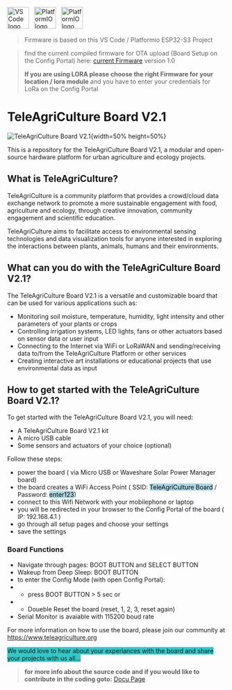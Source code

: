 [<img src="https://gitlab.com/teleagriculture/community/-/raw/main/teleAgriCulture%20Board%20V2.1/Docu/pictures/vscode.svg" alt="VS Code logo" width="50" height="50">](https://code.visualstudio.com)   &nbsp;   [<img src="https://cdn.platformio.org/images/platformio-logo-xs.fd6e881d.png" alt="PlatformIO logo" height="50">](https://platformio.org) &nbsp; [<img src="https://gitlab.com/teleagriculture/community/-/raw/main/teleAgriCulture%20Board%20V2.1/Docu/pictures/ESP32-S3.png" alt="PlatformIO logo" height="50">](https://www.espressif.com/sites/default/files/documentation/esp32-s3_datasheet_en.pdf)

>Firmware is based on this VS Code / Platformio ESP32-S3 Project

>find the current compiled firmware for OTA upload (Board Setup on the Config Portal) here:
>[current Firmware](https://gitlab.com/teleagriculture/community/-/tree/main/teleAgriCulture%20Board%20V2.1/Firmware) version 1.0
>
>**If you are using LORA please choose the right Firmware for your location / lora module**
>and you have to enter your credentials for LoRa on the Config Portal

# TeleAgriCulture Board V2.1

![TeleAgriCulture Board V2.1](https://gitlab.com/teleagriculture/community/-/raw/main/teleAgriCulture%20Board%20V2.1/Docu/pictures/tac_board_V2_1_02.JPG){width=50% height=50%}

This is a repository for the TeleAgriCulture Board V2.1, a modular and open-source hardware platform for urban agriculture and ecology projects.

## What is TeleAgriCulture?

TeleAgriCulture is a community platform that provides a crowd/cloud data exchange network to promote a more sustainable engagement with food, agriculture and ecology, through creative innovation, community engagement and scientific education.

TeleAgriCulture aims to facilitate access to environmental sensing technologies and data visualization tools for anyone interested in exploring the interactions between plants, animals, humans and their environments.

## What can you do with the TeleAgriCulture Board V2.1?

The TeleAgriCulture Board V2.1 is a versatile and customizable board that can be used for various applications such as:

- Monitoring soil moisture, temperature, humidity, light intensity and other parameters of your plants or crops
- Controlling irrigation systems, LED lights, fans or other actuators based on sensor data or user input
- Connecting to the Internet via WiFi or LoRaWAN and sending/receiving data to/from the TeleAgriCulture Platform or other services
- Creating interactive art installations or educational projects that use environmental data as input

## How to get started with the TeleAgriCulture Board V2.1?

To get started with the TeleAgriCulture Board V2.1, you will need:

- A TeleAgriCulture Board V2.1 kit
- A micro USB cable
- Some sensors and actuators of your choice (optional)

Follow these steps:

- power the board ( via Micro USB or Waveshare Solar Power Manager board)
- the board creates a WiFi Access Point ( SSID: <mark style="background-color: lightblue">TeleAgriCulture Board</mark> / Password: <mark style="background-color: lightblue">enter123</mark>)
- connect to this Wifi Network with your mobilephone or laptop
- you will be redirected in your browser to the Config Portal of the board ( IP: 192.168.4.1 )
- go through all setup pages and choose your settings
- save the settings

### Board Functions

- Navigate through pages: BOOT BUTTON and SELECT BUTTON
- Wakeup from Deep Sleep: BOOT BUTTON
- to enter the Config Mode (with open Config Portal):
- - press BOOT BUTTON > 5 sec or 
- - Doueble Reset the board (reset, 1, 2, 3, reset again)
- Serial Monitor is avaiable with 115200 boud rate

For more information on how to use the board, please join our community at https://www.teleagriculture.org

<span style="background-color: #32C8C8">We would love to hear about your experiances with the board and share your projects with us all...</span>

>**for more info about the source code and if you would like to contribute in the coding goto:**  [Docu Page](https://gitlab.com/teleagriculture/community/-/tree/main/teleAgriCulture%20Board%20V2.1/Docu)